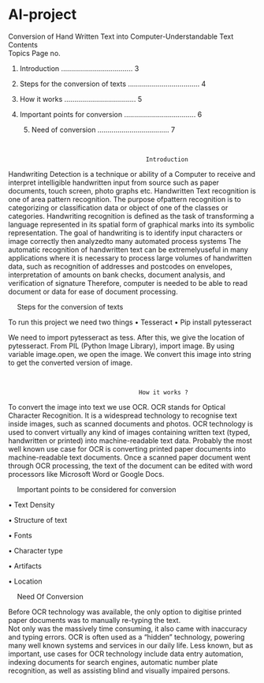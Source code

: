 # AI-project
Conversion of Hand Written Text into Computer-Understandable Text
                                            Contents  
    Topics                                                                        Page no.

1.	Introduction                                         ….................................    3 

2.	Steps for the conversion of texts    ….................................   4

3.	How it works                                        ….................................   5

4.	Important points for conversion    ….................................   6         

    5. Need of conversion                              ….................................   7




 

                                           Introduction

Handwriting Detection is a technique or ability of a Computer to receive and interpret intelligible handwritten input from source such as paper documents, touch screen, photo graphs etc.
Handwritten Text recognition is one of area pattern recognition.
 The purpose ofpattern recognition is to categorizing or classification data or object of one of the classes or categories. 
Handwriting recognition is defined as the task of transforming a language represented in its spatial form of graphical marks into its symbolic representation.
The goal of handwriting is to identify input characters or image correctly then analyzedto many automated process systems
The automatic recognition of handwritten text can be extremelyuseful in many applications where it is necessary to process large volumes of handwritten data, such as recognition of addresses and postcodes on envelopes, interpretation of amounts on bank checks, document analysis, and verification of signature
Therefore, computer is needed to be able to read document or data for ease of document processing.

 
                       Steps for the conversion of texts

To run this project we need two things 
•	Tesseract
•	Pip  install pytesseract


We need to import pytesseract as tess.
After this, we give the location of pytesseract.
From PIL (Python Image Library), import image.
By using variable image.open, we open the image.
We convert this image into string to get the converted version of image.






 
                                          
                                         How it works ?


To convert the image into text we use OCR.
OCR stands for Optical Character Recognition.
It is a widespread technology to recognise text inside images, such as scanned documents and photos. 
OCR technology is used to convert virtually any kind of images containing written text (typed, handwritten or printed) into machine-readable text data.
Probably the most well known use case for OCR is converting printed paper documents into machine-readable text documents. 
Once a scanned paper document went through OCR processing, the text of the document can be edited with word processors like Microsoft Word or Google Docs.




 
Important points to be considered for conversion

•	Text Density

•	Structure of text

•	Fonts

•	Character type

•	Artifacts

•	Location





 
                               Need  Of  Conversion

Before OCR technology was available, the only option to digitise printed paper documents was to manually re-typing the text.  
Not only was the massively time consuming, it also came with inaccuracy and typing errors.
OCR is often used as a “hidden” technology, powering many well known systems and services in our daily life.
 Less known, but as important, use cases for OCR technology include data entry automation, indexing documents for search engines, automatic number plate recognition, as well as assisting blind and visually impaired persons.



